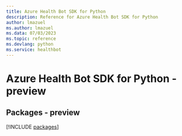 ```yaml
---
title: Azure Health Bot SDK for Python
description: Reference for Azure Health Bot SDK for Python
author: lmazuel
ms.author: lmazuel
ms.data: 07/03/2023
ms.topic: reference
ms.devlang: python
ms.service: healthbot
---
```

# Azure Health Bot SDK for Python - preview
## Packages - preview
[!INCLUDE [packages](health-bot-index.md)]